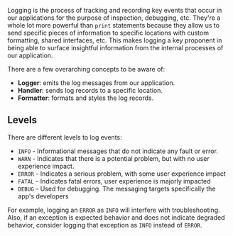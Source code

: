 
Logging is the process of tracking and recording key events that occur in our applications for the purpose of inspection, debugging, etc. They're a whole lot more powerful than `print` statements because they allow us to send specific pieces of information to specific locations with custom formatting, shared interfaces, etc. This makes logging a key proponent in being able to surface insightful information from the internal processes of our application.

There are a few overarching concepts to be aware of:
- **Logger**: emits the log messages from our application. 
- **Handler**: sends log records to a specific location.
- **Formatter**: formats and styles the log records.


## Levels

There are different levels to log events:
- `INFO` - Informational messages that do not indicate any fault or error.
- `WARN` - Indicates that there is a potential problem, but with no user experience impact.
- `ERROR` - Indicates a serious problem, with some user experience impact
- `FATAL` - Indicates fatal errors, user experience is majorly impacted
- `DEBUG` - Used for debugging. The messaging targets specifically the app's developers

For example, logging an `ERROR` as `INFO` will interfere with troubleshooting. Also, if an exception is expected behavior and does not indicate degraded behavior, consider logging that exception as `INFO` instead of `ERROR`. 